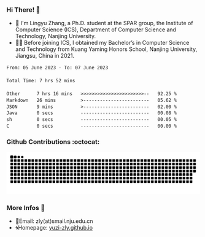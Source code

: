 ### Hi There! 👋 
- 🐳 I'm Lingyu Zhang, a Ph.D. student at the SPAR group, the Institute of Computer Science (ICS), Department of Computer Science and Technology, Nanjing University.
- 🧑‍🎓 Before joining ICS, I obtained my Bachelor’s in Computer Science and Technology from Kuang Yaming Honors School, Nanjing University, Jiangsu, China in 2021.

<!--START_SECTION:waka-->

```txt
From: 05 June 2023 - To: 07 June 2023

Total Time: 7 hrs 52 mins

Other      7 hrs 16 mins   >>>>>>>>>>>>>>>>>>>>>>>--   92.25 %
Markdown   26 mins         >------------------------   05.62 %
JSON       9 mins          >------------------------   02.00 %
Java       0 secs          -------------------------   00.08 %
sh         0 secs          -------------------------   00.05 %
C          0 secs          -------------------------   00.00 %
```

<!--END_SECTION:waka-->

### Github Contributions :octocat:

![](https://raw.githubusercontent.com/yuzi-zly/yuzi-zly/output/github-contribution-grid-snake.svg)              


### More Infos 📖

- 📧Email: zly(at)smail.nju.edu.cn
- 🌀Homepage: [yuzi-zly.github.io](https://yuzi-zly.github.io/)
